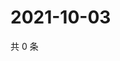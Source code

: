# 2021-10-03

共 0 条

<!-- BEGIN WEIBO -->
<!-- 最后更新时间 Sun Oct 03 2021 17:13:23 GMT+0800 (China Standard Time) -->

<!-- END WEIBO -->
